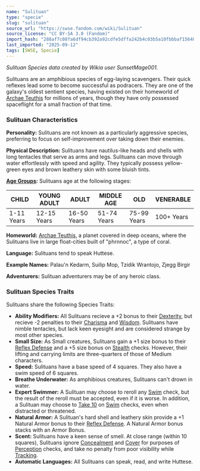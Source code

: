 ```yaml
---
name: "Sulituan"
type: "specie"
slug: "sulituan"
source_url: "https://swse.fandom.com/wiki/Sulituan"
source_license: "CC BY-SA 3.0 (Fandom)"
import_hash: "288af7c08fa6df94cb392a92cdfe5dffa242b4c03b5a10fbbbaf15648ae2dbfa"
last_imported: "2025-09-12"
tags: [SWSE, Specie]
---
```

*Sulituan Species data created by Wikia user SunsetMage001.*

Sulituans are an amphibious species of egg-laying scavengers. Their quick reflexes lead some to become successful as podracers.
They are one of the galaxy's oldest sentient species, having existed on their homeworld of [Archae Teuthis](https://swse.fandom.com/wiki/Archae_Teuthis) for millions of years, though they have only possessed spaceflight for a small fraction of that time.
### Sulituan Characteristics
**Personality:** Sulituans are not known as a particularly aggressive species, preferring to focus on self-improvement over taking down their enemies.

**Physical Description:** Sulituans have nautilus-like heads and shells with long tentacles that serve as arms and legs. Sulituans can move through water effortlessly with speed and agility. They typically possess yellow-green eyes and brown leathery skin with some bluish tints.

**[Age Groups](https://swse.fandom.com/wiki/Age_Groups):** Sulituans age at the following stages:

| CHILD | YOUNG ADULT | ADULT | MIDDLE AGE | OLD | VENERABLE |
| --- | --- | --- | --- | --- | --- |
| 1-11 Years | 12-15 Years | 16-50 Years | 51-74 Years | 75-99 Years | 100+ Years |

**Homeworld:** [Archae Teuthis](https://swse.fandom.com/wiki/Archae_Teuthis), a planet covered in deep oceans, where the Sulituans live in large float-cities built of "phrnnoc", a type of coral.

**Language:** Sulituans tend to speak Huttese.

**Example Names:** Palau'n Kedarm, Suilip Mop, Tzidik Wrantojo, Zjegg Birgir 

**Adventurers:** Sulituan adventurers may be of any heroic class. 
### Sulituan Species Traits
Sulituans share the following Species Traits:

- **Ability Modifiers:** All Sulituans recieve a +2 bonus to their [Dexterity](https://swse.fandom.com/wiki/Dexterity), but recieve -2 penalties to their [Charisma](https://swse.fandom.com/wiki/Charisma) and [Wisdom](https://swse.fandom.com/wiki/Wisdom). Sulituans have nimble tentacles, but lack keen eyesight and are considered strange by most other species.
- **Small Size:** As Small creatures, Sulituans gain a +1 size bonus to their [Reflex Defense](https://swse.fandom.com/wiki/Reflex_Defense) and a +5 size bonus on [Stealth](https://swse.fandom.com/wiki/Stealth) checks. However, their lifting and carrying limits are three-quarters of those of Medium characters.
- **Speed:** Sulituans have a base speed of 4 squares. They also have a swim speed of 6 squares.
- **Breathe Underwater:** As amphibious creatures, Sulituans can't drown in water.
- **Expert Swimmer:** A Sulituan may choose to reroll any [Swim](https://swse.fandom.com/wiki/Swim) check, but the result of the reroll must be accepted, even if it is worse. In addition, a Sulituan may choose to [Take 10](https://swse.fandom.com/wiki/Take_10) on [Swim](https://swse.fandom.com/wiki/Swim) checks, even when distracted or threatened.
- **Natural Armor:** A Sulituan's hard shell and leathery skin provide a +1 Natural Armor bonus to their [Reflex Defense](https://swse.fandom.com/wiki/Reflex_Defense). A Natural Armor bonus stacks with an Armor Bonus.
- **Scent:** Sulituans have a keen sense of smell. At close range (within 10 squares), Sulituans ignore [Concealment](https://swse.fandom.com/wiki/Concealment) and [Cover](https://swse.fandom.com/wiki/Cover) for purposes of [Perception](https://swse.fandom.com/wiki/Perception) checks, and take no penalty from poor visibility while [Tracking](https://swse.fandom.com/wiki/Tracking).
- **Automatic Languages:** All Sulituans can speak, read, and write Huttese.